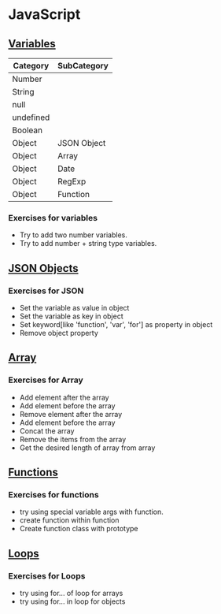# JavaScript

## [Variables](https://codesandbox.io/s/lucid-bartik-bn0bu)
|Category| SubCategory|
|------|------|
|Number|
|String|
|null|
|undefined|
|Boolean|
|Object|JSON Object|
|Object|Array|
|Object|Date|
|Object|RegExp|
|Object|Function|

### Exercises for variables
* Try to add two number variables.
* Try to add number + string type variables. 

## [JSON Objects](https://codesandbox.io/s/serene-neumann-elpt4)
### Exercises for JSON
* Set the variable as value in object
* Set the variable as key in object
* Set keyword[like 'function', 'var', 'for'] as property in object
* Remove object property

## [Array](https://codesandbox.io/s/gallant-ishizaka-9ov7r)
### Exercises for Array
* Add element after the array 
* Add element before the array
* Remove element after the array
* Add element before the array
* Concat the array
* Remove the items from the array
* Get the desired length of array from array

## [Functions](https://codesandbox.io/s/hopeful-moore-blupc)
### Exercises for functions
* try using special variable args with function.
* create function within function 
* Create function class with prototype

## [Loops](https://codesandbox.io/s/vigilant-dust-x3wyj)
### Exercises for Loops
* try using for... of loop for arrays
* try using for... in loop for objects
